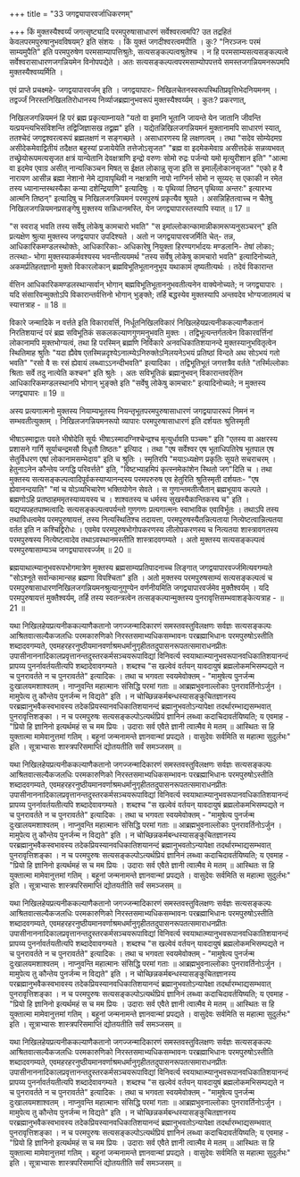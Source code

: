 +++
title = "33 जगद्व्यापारवर्जाधिकरणम्"

+++
किं मुक्तस्यैश्वर्य्यं जगत्सृष्ट्यादि परमपुरुषासाधारणं सर्वेश्वरत्वमपि? उत तद्रहितं केवलपरमपुरुषानुभवविषयम्? इति संशयः । किं युक्तं जगदीश्वरत्वमपीति । कुः? "निरञ्जनः परमं साम्यमुपैति" इति परमपुरुषेण परमसाम्यापत्तिश्रुतेः, सत्यसङ्कल्पत्वश्रुतेश्च । न हि परमसाम्यसत्यसङ्कल्पत्वे सर्वेश्वरासाधारणजगन्नियमेन विनोपपद्येते । अतः सत्यसङ्कल्पत्वपरमसाम्योपपत्तये समस्तजगन्नियमनरूपमपि मुक्तस्यैश्वय्यर्मिति ।

एवं प्राप्ते प्रचक्ष्महे- जगद्वयापारवर्जम् इति । जगद्वयापारः- निखिलचेतनस्वरूपस्थितिप्रवृत्तिभेदनियमनम् । तद्वर्ज्जं निरस्तनिखिलतिरोधानस्य निर्व्याजब्रह्मानुभवरूपं मुक्तस्यैश्वर्य्यम् । कुतः? प्रकरणात्,

निखिलजगन्नियमनं हि परं ब्रह्म प्रकृत्याम्नायते "यतो वा इमानि भूतानि जायन्ते येन जातानि जीवन्ति यत्प्रयन्त्यभिसंविशन्ति तद्विजिज्ञासख तद्व्रह्म" इति । यद्येतन्निखिलजगन्नियमनं मुक्तानामपि साधारणं स्यात्, ततश्चेदं जगद्वश्वरत्वरूपं ब्रह्मलक्षणं न सङ्गच्छते । असाधारणस्य हि लक्षणत्वम् । तथा "सदेव सोम्येदमग्र असीदेकमेवाद्वितीयं तदैक्षत बहुस्यां प्रजायेयेति तत्तेजोऽसृजत" "ब्रह्म वा इदमेकमेवाग्र असीत्तदेकं सन्नव्यभवत् तच्छ्रेयोरूपमत्यसृजत क्षत्रं यान्येतानि देवक्षत्राणि इन्द्रो वरुणः सोमो रुद्रः पर्जन्यो यमो मृत्युरीशान इति" "आत्मा वा इदमेव एवाग्र असीत् नान्यत्किञ्चन मिषत् स ईक्षत लोकान्नु सृजा इति स इमाल्ँलोकानसृजत" "एको ह वै नारायण आसीन्न ब्रह्मा नेशानो नेमे द्यावापृथिवी न नक्षत्राणि नापो नाग्निर्न सोमो न सूय्यर्ः स एकाकी न रमेत तस्य ध्यानान्तस्थस्यैका कन्या दशेन्द्रियाणि" इत्यादिषुः । यः पृथिव्यां तिष्ठन् पृथिव्या अन्तरः" इत्यारभ्य आत्मनि तिष्ठन्" इत्यादिषु च निखिलजगन्नियमनं परमपुरुषं प्रकृत्यैव श्रूयते । असन्निहितत्वाच्च न चैतेषु निखिलजगन्नियमनप्रसङ्गेषु मुक्तस्य सन्निधानमस्ति, येन जगद्व्यापारस्तस्यापि स्यात् ॥ 17 ॥

"स स्वराड् भवति तस्य सर्वेषु लोकेषु कामचारो भवति" "स इमांल्लोकान्कामान्नीकामरूप्यनुसञ्चरन्" इति प्रत्यक्षेण श्रुत्या मुक्तस्य जगद्वयापार उपदिश्यते । अतो न जगद्वयापारवजर्मिति चेत्- तन्न, आधिकारिकमण्डलस्थोक्तेः, आधिकारिकाः- अधिकारेषु नियुक्ता हिरण्यगर्भादयः मण्डलानि- तेषां लोकाः; तत्स्थाः- भोगा मुक्तस्याकर्मवश्यस्य भवन्तीत्ययमर्थ "तस्य सर्वेषु लोकेषु कामचारो भवति" इत्यादिनोच्यते, अकमर्प्रतिहतज्ञानो मुक्तो विकारलोकान् ब्रह्मविभूतिभूताननुभूय यथाकामं तृष्यतीत्यर्थः । तदेवं विकारान्त

र्वत्तिन आधिकारिकमण्डलस्थान्सर्वान् भोगान् बह्मविभूतिभूताननुभवतीत्यनेन वाक्येनोच्यते; न जगद्व्यापारः । यदि संसारिवन्मुक्तोऽपि विकारान्तर्वत्तिनो भोगान् भुङ्क्ते; तर्हि बद्धस्येव मुक्तस्यापि अन्तवदेव भोग्यजातमल्पं च स्यात्तत्राह - ॥ 18 ॥

विकारे जन्मादिके न वर्त्तते इति विकारावर्त्ति, निर्धूतनिखिलविकारं निखिलहेयप्रत्यनीककल्याणैकतानं निरतिशयान्दं परं ब्रह्म सविभूतिकं सकलकल्याणगुणमनुभवति मुक्तः । तद्विभूत्यन्तर्गतत्वेन विकारवर्त्तिनां लोकानामपि मुक्तभोग्यत्वं, तथा हि परस्मिन् ब्रह्मणि निर्विकारे अनवधिकातिशयानन्दे मुक्तस्यानुभवितृत्वेन स्थितिमाह श्रुतिः "यदा ह्यैवेष एतस्मिन्नदृश्येऽनात्म्येऽनिरुक्तेऽनिलयनेऽभयं प्रतिष्ठां विन्दते अथ सोऽभयं गतो भवति" "रसो वै सः रसं ह्येवायं लब्ध्वाऽऽनन्दीभवति" इत्यादिका । तद्विभूतिभूतं जगत्तत्रैव वर्तते "तर्स्मिल्लोकाः श्रिताः सर्वे तदु नात्येति कश्चन" इति श्रुतेः । अतः सविभूतिकं ब्रह्मानुभवन् विकारान्तवर्र्तिन आधिकारिकमण्डलस्थानपि भोगान् भुङ्क्ते इति "सर्वेषु लोकेषु कामचारः" इत्यादिनोच्यते; न मुक्तस्य जगद्व्यापारः ॥ 19 ॥

अस्य प्रत्यगात्मनो मुक्तस्य नियाम्यभूतस्य नियन्तृभूतपरमपुरुषासाधारणं जगद्वयापाररूपं निमनं न सम्भवतीत्युक्तम् । निखिलजगन्नियमनरूपो व्यापारः परमपुरुषासाधारणं इति दर्शयतः श्रुतिस्मृती

भीषाऽस्माद्वातः पवते भीषोदेति सूर्यः भीषाऽस्मादग्निश्चेन्द्रश्च मृत्युर्धावति पञ्चमः" इति "एतस्य वा अक्षरस्य प्रशासने गार्गि सूर्याचन्द्रमसौ विधृतौ तिष्ठतः" इत्यिाद । तथा "एष सर्वेश्वर एष भूताधिपतिरेष भूतपाल एष सेतुर्विधरण एषां लोकानामसम्भेदाय" इति च श्रुतिः । स्मृतिरपि "मयाऽध्यक्षेण प्रकृतिः सूयते सचराचरम् । हेतुनाऽनेन कौन्तेय जगद्धि परिवर्त्तते" इति, "विष्टभ्याहमिपं कृत्स्नमेकांशेन स्थितो जग"दिति च । तथा मुक्तस्य सत्यसङ्कल्पत्वादिपूर्वकस्याप्यानन्दस्य परमपरुरुष एव हेतुरिति श्रुतिस्मृती दर्शयतः- "एष ह्येवानन्दयाति" "मां च योऽव्यभिचारेण भक्तियोगेन सेवते । स गुणान्तमतीत्यैतान् ब्रह्मभूयाय कल्पते । ब्रह्मणोऽहि प्रतष्ठाहममृतस्याव्ययस्य च । शाश्वतस्य च धर्मस्य सुखस्यैकान्तिकस्य च" इति । यद्यप्यपहतपाष्मत्वादिः सत्यसङ्कल्पत्वपर्यन्तो गुणगणः प्रत्यगात्मनः स्वाभाविक एवाविर्भूतः । तथाऽपि तस्य तथाविधत्वमेव परमपुरुषायत्तं, तस्य नित्यस्थितिश्च तदायत्ता, परमपुरुषस्यैतन्नित्यताया नित्येष्टत्वान्नित्यतया वर्तत इति न कश्चिद्विरोधः । एवमेव परमपुरुषभोगोपकरणस्य लीलोपकरणस्य च नित्यतया शास्त्रावगतस्य परमपुरुषस्य नित्येष्टत्वादेव तथाऽवस्थानमस्तीति शास्त्रादवगम्यते । अतो मुक्तस्य सत्यसङ्कल्पत्वं परमपुरुषासाम्यञ्च जगद्व्यापारवर्ज्जम् ॥ 20 ॥

ब्रह्मयाथात्म्यानुभवरूपभोगमात्रेण मुक्तस्य ब्रह्मसाम्यप्रतिपादनाच्च लिङ्गात् जगद्वयापारवर्ज्जमित्यवगम्यते "सोऽश्नूते सर्वान्कामान्सह ब्रह्मणा विपश्चिता" इति । अतो मुक्तस्य परमपुरुषसाम्यं सत्यसङ्कल्पत्वं च परमपुरुषासाधारणनिखिलजगन्नियमनश्रुत्यानुगुण्येन वर्णनीयमिति जगद्व्यापारवर्जमेव मुक्तैश्वर्यम् । यदि परमपुरुषायत्तं मुक्तैश्वर्यम्, तर्हि तस्य स्वतन्त्रत्वेन तत्सङ्कल्पान्मुक्तस्य पुनरावृत्तिसम्भवाशङ्केत्यत्राह - ॥ 21 ॥

यथा निखिलहेयप्रत्यनीककल्याणैकतानो जगज्जन्मादिकारणं समस्तवस्तुविलक्षणः सर्वज्ञः सत्यसङ्कल्पः आश्रितवात्सल्यैकजलधिः परमकारुणिको निरस्तसमाभ्यधिकसम्भावनः परब्रह्माभिधानः परमपुरुषोऽस्तीति शब्दादवगम्यते, एवमहरहरनुष्ठीयमानवर्णाश्रमधर्मानुगृहीततदुपासनरूपतत्समाराधनप्रीतः उपासीनाननादिकालप्रवृत्तानन्तदुस्तरकर्मसञ्चयरूपाविद्यां विनिवर्त्य स्वयाथात्म्यानुभवरूपानवधिकातिशयानन्दं प्रापय्य पुनर्नावर्तयतीत्यपि शब्दादेवावगम्यते । शब्दश्च "स खल्वेवं वर्तयन् यावदायुषं ब्रह्मलोकमभिसम्पद्यते न च पुनरावर्तते न च पुनरावर्तते" इत्यादिकः । तथा च भगवता स्वयमेवोक्तम् - "मामुषेत्य पुनर्जन्म दुःखालयमशाश्वतम् । नाप्नुवन्ति महात्मानः संसिद्धि परमां गताः ॥ आब्रह्मभुवनाल्लोकाः पुनरावर्तिनोऽर्जुन । मामुपेत्य तु कौन्तेय पुनर्जन्म न विद्यते" इति । न चोच्छिन्नकर्मबन्धस्यासङ्कुचितज्ञानस्य परब्रह्मानुभवैकस्वभावस्य तदेकप्रियस्यानवधिकातिशयानन्दं ब्रह्मानुभवतोऽन्यापेक्षा तदर्थारम्भाद्यसम्भवात् पुनरावृत्तिशङ्का । न च परमपुरुषः सत्यसङ्कल्पोऽत्यर्थप्रियं ज्ञानिनं लब्ध्वा कदाचिदावर्तयिष्यति; य एवमाह - "प्रियो हि ज्ञानिनो इत्यर्थमहं स च मम प्रियः । उदाराः सर्व एवैते ज्ञानी त्वात्मैव मे मतम् ॥ आस्थितः स हि युक्तात्मा मामेवानुत्तमां गतिम् । बहूनां जन्मनामन्ते ज्ञानवान्मां प्रपद्यते । वासुदेवः सर्वमिति स महात्मा सुदुर्लभः" इति । सूत्राभ्यासः शास्त्रपरिसमाप्तिं द्योतयतीति सर्वं समञ्जसम् ॥

यथा निखिलहेयप्रत्यनीककल्याणैकतानो जगज्जन्मादिकारणं समस्तवस्तुविलक्षणः सर्वज्ञः सत्यसङ्कल्पः आश्रितवात्सल्यैकजलधिः परमकारुणिको निरस्तसमाभ्यधिकसम्भावनः परब्रह्माभिधानः परमपुरुषोऽस्तीति शब्दादवगम्यते, एवमहरहरनुष्ठीयमानवर्णाश्रमधर्मानुगृहीततदुपासनरूपतत्समाराधनप्रीतः उपासीनाननादिकालप्रवृत्तानन्तदुस्तरकर्मसञ्चयरूपाविद्यां विनिवर्त्य स्वयाथात्म्यानुभवरूपानवधिकातिशयानन्दं प्रापय्य पुनर्नावर्तयतीत्यपि शब्दादेवावगम्यते । शब्दश्च "स खल्वेवं वर्तयन् यावदायुषं ब्रह्मलोकमभिसम्पद्यते न च पुनरावर्तते न च पुनरावर्तते" इत्यादिकः । तथा च भगवता स्वयमेवोक्तम् - "मामुषेत्य पुनर्जन्म दुःखालयमशाश्वतम् । नाप्नुवन्ति महात्मानः संसिद्धि परमां गताः ॥ आब्रह्मभुवनाल्लोकाः पुनरावर्तिनोऽर्जुन । मामुपेत्य तु कौन्तेय पुनर्जन्म न विद्यते" इति । न चोच्छिन्नकर्मबन्धस्यासङ्कुचितज्ञानस्य परब्रह्मानुभवैकस्वभावस्य तदेकप्रियस्यानवधिकातिशयानन्दं ब्रह्मानुभवतोऽन्यापेक्षा तदर्थारम्भाद्यसम्भवात् पुनरावृत्तिशङ्का । न च परमपुरुषः सत्यसङ्कल्पोऽत्यर्थप्रियं ज्ञानिनं लब्ध्वा कदाचिदावर्तयिष्यति; य एवमाह - "प्रियो हि ज्ञानिनो इत्यर्थमहं स च मम प्रियः । उदाराः सर्व एवैते ज्ञानी त्वात्मैव मे मतम् ॥ आस्थितः स हि युक्तात्मा मामेवानुत्तमां गतिम् । बहूनां जन्मनामन्ते ज्ञानवान्मां प्रपद्यते । वासुदेवः सर्वमिति स महात्मा सुदुर्लभः" इति । सूत्राभ्यासः शास्त्रपरिसमाप्तिं द्योतयतीति सर्वं समञ्जसम् ॥

यथा निखिलहेयप्रत्यनीककल्याणैकतानो जगज्जन्मादिकारणं समस्तवस्तुविलक्षणः सर्वज्ञः सत्यसङ्कल्पः आश्रितवात्सल्यैकजलधिः परमकारुणिको निरस्तसमाभ्यधिकसम्भावनः परब्रह्माभिधानः परमपुरुषोऽस्तीति शब्दादवगम्यते, एवमहरहरनुष्ठीयमानवर्णाश्रमधर्मानुगृहीततदुपासनरूपतत्समाराधनप्रीतः उपासीनाननादिकालप्रवृत्तानन्तदुस्तरकर्मसञ्चयरूपाविद्यां विनिवर्त्य स्वयाथात्म्यानुभवरूपानवधिकातिशयानन्दं प्रापय्य पुनर्नावर्तयतीत्यपि शब्दादेवावगम्यते । शब्दश्च "स खल्वेवं वर्तयन् यावदायुषं ब्रह्मलोकमभिसम्पद्यते न च पुनरावर्तते न च पुनरावर्तते" इत्यादिकः । तथा च भगवता स्वयमेवोक्तम् - "मामुषेत्य पुनर्जन्म दुःखालयमशाश्वतम् । नाप्नुवन्ति महात्मानः संसिद्धि परमां गताः ॥ आब्रह्मभुवनाल्लोकाः पुनरावर्तिनोऽर्जुन । मामुपेत्य तु कौन्तेय पुनर्जन्म न विद्यते" इति । न चोच्छिन्नकर्मबन्धस्यासङ्कुचितज्ञानस्य परब्रह्मानुभवैकस्वभावस्य तदेकप्रियस्यानवधिकातिशयानन्दं ब्रह्मानुभवतोऽन्यापेक्षा तदर्थारम्भाद्यसम्भवात् पुनरावृत्तिशङ्का । न च परमपुरुषः सत्यसङ्कल्पोऽत्यर्थप्रियं ज्ञानिनं लब्ध्वा कदाचिदावर्तयिष्यति; य एवमाह - "प्रियो हि ज्ञानिनो इत्यर्थमहं स च मम प्रियः । उदाराः सर्व एवैते ज्ञानी त्वात्मैव मे मतम् ॥ आस्थितः स हि युक्तात्मा मामेवानुत्तमां गतिम् । बहूनां जन्मनामन्ते ज्ञानवान्मां प्रपद्यते । वासुदेवः सर्वमिति स महात्मा सुदुर्लभः" इति । सूत्राभ्यासः शास्त्रपरिसमाप्तिं द्योतयतीति सर्वं समञ्जसम् ॥

यथा निखिलहेयप्रत्यनीककल्याणैकतानो जगज्जन्मादिकारणं समस्तवस्तुविलक्षणः सर्वज्ञः सत्यसङ्कल्पः आश्रितवात्सल्यैकजलधिः परमकारुणिको निरस्तसमाभ्यधिकसम्भावनः परब्रह्माभिधानः परमपुरुषोऽस्तीति शब्दादवगम्यते, एवमहरहरनुष्ठीयमानवर्णाश्रमधर्मानुगृहीततदुपासनरूपतत्समाराधनप्रीतः उपासीनाननादिकालप्रवृत्तानन्तदुस्तरकर्मसञ्चयरूपाविद्यां विनिवर्त्य स्वयाथात्म्यानुभवरूपानवधिकातिशयानन्दं प्रापय्य पुनर्नावर्तयतीत्यपि शब्दादेवावगम्यते । शब्दश्च "स खल्वेवं वर्तयन् यावदायुषं ब्रह्मलोकमभिसम्पद्यते न च पुनरावर्तते न च पुनरावर्तते" इत्यादिकः । तथा च भगवता स्वयमेवोक्तम् - "मामुषेत्य पुनर्जन्म दुःखालयमशाश्वतम् । नाप्नुवन्ति महात्मानः संसिद्धि परमां गताः ॥ आब्रह्मभुवनाल्लोकाः पुनरावर्तिनोऽर्जुन । मामुपेत्य तु कौन्तेय पुनर्जन्म न विद्यते" इति । न चोच्छिन्नकर्मबन्धस्यासङ्कुचितज्ञानस्य परब्रह्मानुभवैकस्वभावस्य तदेकप्रियस्यानवधिकातिशयानन्दं ब्रह्मानुभवतोऽन्यापेक्षा तदर्थारम्भाद्यसम्भवात् पुनरावृत्तिशङ्का । न च परमपुरुषः सत्यसङ्कल्पोऽत्यर्थप्रियं ज्ञानिनं लब्ध्वा कदाचिदावर्तयिष्यति; य एवमाह - "प्रियो हि ज्ञानिनो इत्यर्थमहं स च मम प्रियः । उदाराः सर्व एवैते ज्ञानी त्वात्मैव मे मतम् ॥ आस्थितः स हि युक्तात्मा मामेवानुत्तमां गतिम् । बहूनां जन्मनामन्ते ज्ञानवान्मां प्रपद्यते । वासुदेवः सर्वमिति स महात्मा सुदुर्लभः" इति । सूत्राभ्यासः शास्त्रपरिसमाप्तिं द्योतयतीति सर्वं समञ्जसम् ॥